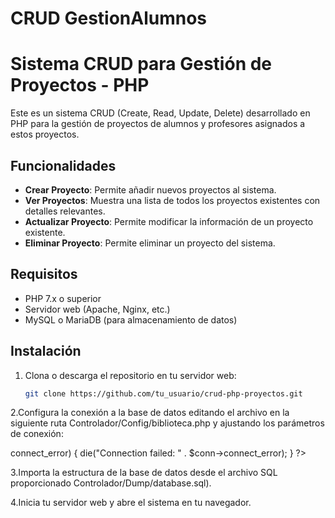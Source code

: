 # CRUD GestionAlumnos
# Sistema CRUD para Gestión de Proyectos - PHP

Este es un sistema CRUD (Create, Read, Update, Delete) desarrollado en PHP para la gestión de proyectos de alumnos y profesores asignados a estos proyectos.

## Funcionalidades

- **Crear Proyecto**: Permite añadir nuevos proyectos al sistema.
- **Ver Proyectos**: Muestra una lista de todos los proyectos existentes con detalles relevantes.
- **Actualizar Proyecto**: Permite modificar la información de un proyecto existente.
- **Eliminar Proyecto**: Permite eliminar un proyecto del sistema.

## Requisitos

- PHP 7.x o superior
- Servidor web (Apache, Nginx, etc.)
- MySQL o MariaDB (para almacenamiento de datos)

## Instalación

1. Clona o descarga el repositorio en tu servidor web:

   ```bash
   git clone https://github.com/tu_usuario/crud-php-proyectos.git

2.Configura la conexión a la base de datos editando el archivo en la siguiente ruta Controlador/Config/biblioteca.php y ajustando los parámetros de conexión:

<?php
$host = 'localhost';
$username = 'tu_usuario_db';
$password = 'tu_contraseña';
$database = 'nombre_de_tu_base_de_datos';
$conn = new mysqli($host, $username, $password, $database);
if ($conn->connect_error) {
    die("Connection failed: " . $conn->connect_error);
}
?>

3.Importa la estructura de la base de datos desde el archivo SQL proporcionado Controlador/Dump/database.sql).

4.Inicia tu servidor web y abre el sistema en tu navegador.
